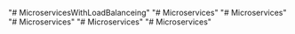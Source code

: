 "# MicroservicesWithLoadBalanceing" 
"# Microservices" 
"# Microservices" 
"# Microservices" 
"# Microservices" 
"# Microservices" 
